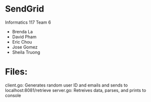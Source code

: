 # SendGrid

Informatics 117 Team 6

- Brenda La
- David Pham
- Eric Chou
- Jose Gomez
- Sheila Truong


# Files:

client.go: Generates random user ID and emails and sends to localhost:8081/retrieve
server.go: Retreives data, parses, and prints to console
